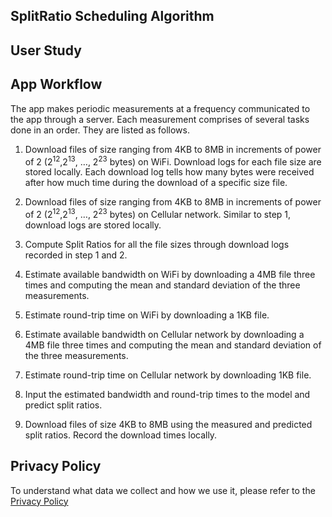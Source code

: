 ## SplitRatio Scheduling Algorithm


## User Study


## App Workflow
The app makes periodic measurements at a frequency communicated to the app through a server. Each measurement comprises of several tasks done in an order. They are listed as follows.

1. Download files of size ranging from 4KB to 8MB in increments of power of 2 (2<sup>12</sup>,2<sup>13</sup>, …, 2<sup>23</sup> bytes) on WiFi. Download logs for each file size are stored locally. Each download log tells how many bytes were received after how much time during the download of a specific size file. 

2. Download files of size ranging from 4KB to 8MB in increments of power of 2 (2<sup>12</sup>,2<sup>13</sup>, …, 2<sup>23</sup> bytes) on Cellular network. Similar to step 1, download logs are stored locally.

3. Compute Split Ratios for all the file sizes through download logs recorded in step 1 and 2. 

4. Estimate available bandwidth on WiFi by downloading a 4MB file three times and computing the mean and standard deviation of the three measurements.

5. Estimate round-trip time on WiFi by downloading a 1KB file.

6. Estimate available bandwidth on Cellular network by downloading a 4MB file three times and computing the mean and standard deviation of the three measurements.

7. Estimate round-trip time on Cellular network by downloading 1KB file.

8. Input the estimated bandwidth and round-trip times to the model and predict split ratios. 

9. Download files of size 4KB to 8MB using the measured and predicted split ratios. Record the download times locally. 


## Privacy Policy
To understand what data we collect and how we use it, please refer to the [Privacy Policy](https://drive.google.com/file/d/1z593pqp7ac1Vk8Sj5OzfaPgq-fXXMYbn/view?usp=sharing)

